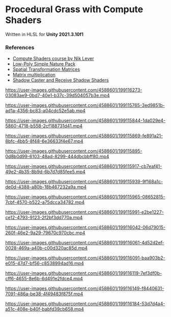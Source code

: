 # Procedural Grass with Compute Shaders

Written in HLSL for **Unity 2021.3.10f1**

### References

- [Compute Shaders course by Nik Lever](https://www.udemy.com/course/compute-shaders)
- [Low-Poly Simple Nature Pack](https://assetstore.unity.com/packages/3d/environments/landscapes/low-poly-simple-nature-pack-162153)
- [Spatial Transformation Matrices](https://www.brainvoyager.com/bv/doc/UsersGuide/CoordsAndTransforms/SpatialTransformationMatrices.html)
- [Matrix multiplication](https://en.wikipedia.org/wiki/Matrix_multiplication)
- [Shadow Caster and Receive Shadow Shaders](https://docs.unity3d.com/Manual/SL-VertexFragmentShaderExamples.html)

<!-- thumb.mp4 -->
https://user-images.githubusercontent.com/4588601/199116273-03083ae9-0bd7-40e1-b37c-39d504057b3e.mp4

<!-- 1.mp4 -->
https://user-images.githubusercontent.com/4588601/199115765-3ed9851b-ad1a-4356-bc83-a04cdc52e5ab.mp4

<!-- 2.mp4 -->
https://user-images.githubusercontent.com/4588601/199115844-1da029e4-5860-4718-b558-2cf188731d41.mp4

<!-- 3.mp4 -->
https://user-images.githubusercontent.com/4588601/199115869-fe891a21-8bfc-4bb5-8f48-6e36633f4e67.mp4

<!-- 4.mp4 -->
https://user-images.githubusercontent.com/4588601/199115895-0d8b0d99-6103-48ad-8299-444dbcbbff80.mp4

<!-- 5.mp4 -->
https://user-images.githubusercontent.com/4588601/199115917-cb7eaf41-49e2-4b35-8b9d-6b7d7d85fee5.mp4

<!-- 6.mp4 -->
https://user-images.githubusercontent.com/4588601/199115939-9f168a1c-de0d-4388-a80b-18b467232a9a.mp4

<!-- 7a.mp4 -->
https://user-images.githubusercontent.com/4588601/199115965-08652815-7cbf-4570-b522-a75dcca34782.mp4

<!-- 7b.mp4 -->
https://user-images.githubusercontent.com/4588601/199115991-e2be1227-ce12-4793-9123-2f2bf3dd770a.mp4

<!-- 8.mp4 -->
https://user-images.githubusercontent.com/4588601/199116042-06d79015-260f-46e2-9a29-79670c970cbc.mp4

<!-- 9.mp4 -->
https://user-images.githubusercontent.com/4588601/199116061-4d52d2ef-0028-469a-a40b-c00d320ac85d.mp4

<!-- 10.mp4 -->
https://user-images.githubusercontent.com/4588601/199116091-baa903b2-e015-47d7-bf56-c8538994ad16.mp4

<!-- 11.mp4 -->
https://user-images.githubusercontent.com/4588601/199116119-7ef3df0b-cff6-4655-8e6b-6d491e2fdce4.mp4

<!-- 12a.mp4 -->
https://user-images.githubusercontent.com/4588601/199116149-f8440631-7091-486a-be38-4f49483f875f.mp4

<!-- 12b.mp4 -->
https://user-images.githubusercontent.com/4588601/199116184-53d7d4a4-a51c-408e-b40f-babfd39cb658.mp4
